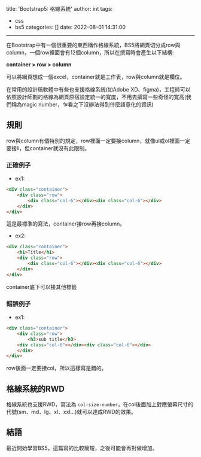 title: 'Bootstrap5: 格線系統'
author: int
tags:
  - css
  - bs5
categories: []
date: 2022-08-01 14:31:00
---
在Bootstrap中有一個很重要的東西稱作格線系統，BS5將網頁切分成row與column，一個row裡面會有12個column，所以在撰寫時會產生以下結構:

**container > row > column**

可以將網頁想成一個excel，container就是工作表，row與column就是欄位。

在常用的設計稿軟體中有些也支援格線系統(如Adobe XD、figma)，工程師可以依照設計師劃的格線為網頁原宿設定統一的寬度，不用去撰寫一些奇怪的寬高(我們稱為magic number，乍看之下沒辦法得到什麼語意化的資訊)

## 規則

row與column有個特別的規定，row裡面一定要接column，就像ul或ol裡面一定要接li，但container就沒有此限制。

### 正確例子

* ex1:
```html
<div class="container">
	<div class="row">
  		<div class="col-6"></div><div class="col-6"></div>
  	</div>
</div>
```
這是最標準的寫法，container接row再接column。

* ex2:
```html
<div class="container">
  	<h1>Title</h1>
	<div class="row">
  		<div class="col-6"></div><div class="col-6"></div>
  	</div>
</div>
```
container底下可以接其他標籤

### 錯誤例子
* ex1:
```html
<div class="container">
	<div class="row">
      	<h3>sub title</h3>
  	<div class="col-6"></div><div class="col-6"></div>
  	</div>
</div>
```
row後面一定要接col，所以這樣寫是錯的。


## 格線系統的RWD

格線系統也支援RWD，寫法為 ```col-size-number```，在col後面加上對應螢幕尺寸的代號(sm、md、lg、xl、xxl...)就可以達成RWD的效果。

## 結語
最近開始學習BS5，這篇寫的比較簡短，之後可能會再對做增加。